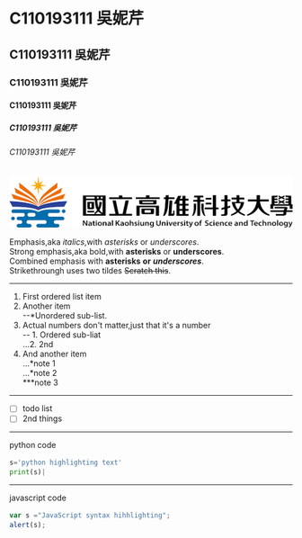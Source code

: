 # C110193111 吳妮芹  
## C110193111 吳妮芹  
### C110193111 吳妮芹  
#### C110193111 吳妮芹  
##### C110193111 吳妮芹  
###### C110193111 吳妮芹  
![NKUST](nkust.png '高科大')  

Emphasis,aka *italics*,with *asterisks* or *underscores*.  
Strong emphasis,aka bold,with **asterisks** or **underscores**.  
Combined emphasis with **asterisks** **or** ***underscores***.  
Strikethroungh uses two tildes ~~Scratch this~~.  

---
1. First ordered list item
2. Another item  
  --*Unordered sub-list.
3. Actual numbers don't matter,just that it's a number  
  -- 1. Ordered sub-liat  
  ...2. 2nd
4. And another item  
  ...*note 1  
  ...*note 2  
  ***note 3  
---
- [ ] todo list
- [ ] 2nd things  
---
python code
```python 
s='python highlighting text'
print(s)|
```
---
javascript code
```javascript 
var s ="JavaScript syntax hihhlighting";
alert(s);
```

